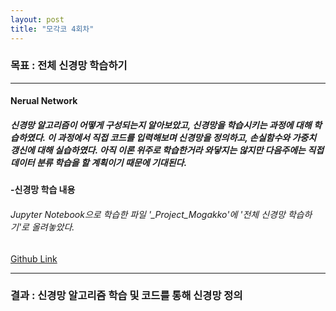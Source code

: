 ```yaml
---
layout: post
title: "모각코 4회차"
---
```

### 목표 : 전체 신경망 학습하기
- - -
#### Nerual Network
##### 신경망 알고리즘이 어떻게 구성되는지 알아보았고, 신경망을 학습시키는 과정에 대해 학습하였다. 이 과정에서 직접 코드를 입력해보며 신경망을 정의하고, 손실함수와 가중치 갱신에 대해 실습하였다. 아직 이론 위주로 학습한거라 와닿지는 않지만 다음주에는 직접 데이터 분류 학습을 할 계획이기 때문에 기대된다.

#### -신경망 학습 내용
###### Jupyter Notebook으로 학습한 파일 '_Project_Mogakko'에 '전체 신경망 학습하기'로 올려놓았다.
[Github Link](https://github.com/OMEGA-Y/OMEGA-Y.github.io)
- - -

### 결과 : 신경망 알고리즘 학습 및 코드를 통해 신경망 정의